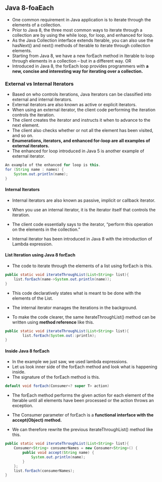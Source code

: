 ## Java 8-foaEach

* One common requirement in Java application is to iterate through the elements of a collection.
* Prior to Java 8, the three most common ways to iterate through a collection are by using the while loop, for loop, and enhanced for loop. 
* As the Java Collection interface extends Iterable, you can also use the hasNext() and next() methods of Iterable to iterate through collection elements.
* Starting from Java 8, we have a new forEach method in Iterable to loop through elements in a collection – but in a different way. OR
* Introduced in Java 8, the forEach loop provides programmers with **a new, concise and interesting way for iterating over a collection.**

### External vs Internal Iterators

* Based on who controls iterations, Java Iterators can be classified into external and internal iterators.
* External iterators are also known as active or explicit iterators. 
* When using an external iterator, the client code performing the iteration controls the iteration. 
* The client creates the iterator and instructs it when to advance to the next element. 
* The client also checks whether or not all the element has been visited, and so on.
* **Enumerations, iterators, and enhanced for-loop are all examples of external iterators.**
* The enhanced for loop introduced in Java 5 is another example of external iterator. 
```java
An example of the enhanced for loop is this.
for (String name : names) {
    System.out.println(name);
}
```
#### Internal Iterators

* Internal iterators are also known as passive, implicit or callback iterator. 
* When you use an internal iterator, it is the iterator itself that controls the iteration. 
* The client code essentially says to the iterator, “perform this operation on the elements in the collection.”

* Internal iterator has been introduced in Java 8 with the introduction of Lambda expression. 

#### List Iteration using Java 8 forEach

* The code to iterate through the elements of a list using forEach is this.
```java
public static void iterateThroughList(List<String> list){
    list.forEach(name->System.out.println(name));
}
```

* This code declaratively states what is meant to be done with the elements of the List. 
* The internal iterator manages the iterations in the background.

* To make the code clearer, the same iterateThroughList() method can be written using **method reference** like this.
```java
public static void iterateThroughList(List<String> list){
        list.forEach(System.out::println);
}
```
#### Inside Java 8 forEach
* In the example we just saw, we used lambda expressions.
* Let us look inner side of the forEach method and look what is happening inside.
* The signature of the forEach method is this.
```java
default void forEach(Consumer<? super T> action)
```
* The forEach method performs the given action for each element of the Iterable until all elements have been processed or the action throws an exception. 
* The Consumer parameter of forEach is a **functional interface with the accept(Object) method.**

* We can therefore rewrite the previous iterateThroughList() method like this.

```java
public static void iterateThroughList(List<String> list){
    Consumer<String> consumerNames = new Consumer<String>() {
        public void accept(String name) {
            System.out.println(name);
        }
    };
    list.forEach(consumerNames);
}
```






